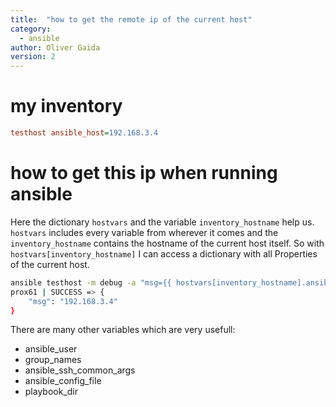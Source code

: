 ```yaml
---
title:  "how to get the remote ip of the current host"
category: 
  - ansible
author: Oliver Gaida
version: 2
---
```


# my inventory

```ini
testhost ansible_host=192.168.3.4
```

# how to get this ip when running ansible

Here the dictionary `hostvars` and the variable `inventory_hostname` help us. `hostvars` includes every variable from wherever it comes and the  
`inventory_hostname` contains the hostname of the current host itself. So with `hostvars[inventory_hostname]` I can access a dictionary with all Properties of the current host.

<!--{% raw %} -->

```bash
ansible testhost -m debug -a "msg={{ hostvars[inventory_hostname].ansible_host }}"
prox61 | SUCCESS => {
    "msg": "192.168.3.4"
}
```

<!--{% endraw %} -->

There are many other variables which are very usefull:

- ansible_user
- group_names
- ansible_ssh_common_args
- ansible_config_file
- playbook_dir